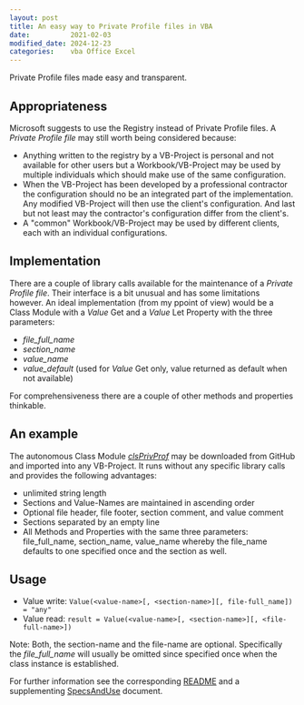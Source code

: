 ```yaml
---
layout: post
title: An easy way to Private Profile files in VBA
date:          2021-02-03
modified_date: 2024-12-23
categories:    vba Office Excel
---
```

<!--more-->
Private Profile files made easy and transparent.

## Appropriateness
Microsoft suggests to use the Registry instead of Private Profile files. A _Private Profile file_ may still worth being considered because:
- Anything written to the registry by a VB-Project is personal and not available for other users but a Workbook/VB-Project may be used by multiple individuals which should make use of the same configuration.
- When the VB-Project has been developed by a professional contractor the configuration should no be an integrated part of the implementation. Any modified VB-Project will then use the client's configuration. And last but not least may the contractor's configuration differ from the client's.
- A "common" Workbook/VB-Project may be used by different clients, each with an individual configurations.

## Implementation
There are a couple of library calls available for the maintenance of a _Private Profile file_. Their interface is a bit unusual and has some limitations however. An ideal implementation (from my ppoint of view) would be a Class Module with a _Value_ Get and a _Value_ Let Property with the three parameters:
- _file\_full\_name_
- _section\_name_
- _value\_name_
- _value\_default_ (used for _Value_ Get only, value returned as default when not available)

For comprehensiveness there are a couple of other methods and properties thinkable.

## An example
The autonomous Class Module _[clsPrivProf][1]_ may be downloaded from GitHub and imported into any VB-Project.
It runs without any specific library calls and provides the following advantages:
- unlimited string length
- Sections and Value-Names are maintained in ascending order
- Optional file header, file footer, section comment, and value comment
- Sections separated by an empty line
- All Methods and  Properties with the same three parameters: file_full_name, section_name, value_name whereby the file_name defaults to one specified once and the section as well.
## Usage
- Value write: `Value(<value-name>[, <section-name>][, file-full_name]) = "any"`
- Value read: `result = Value(<value-name>[, <section-name>][, <file-full-name>]) `

Note: Both, the section-name and the file-name are optional. Specifically the _file\_full\_name_ will usually be omitted since specified once when the class instance is established.

For further information see the corresponding [README][2] and a supplementing [SpecsAndUse][3] document.

[1]: https://github.com/warbe-maker/Common-VBA-Private-Profile-Services/blob/main/CompMan/source/clsPrivProf.cls
[2]: https://github.com/warbe-maker/Common-VBA-Private-Profile-Services
[3]: https://github.com/warbe-maker/Common-VBA-Private-Profile-Services/SpecsAndUse.md
